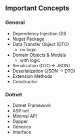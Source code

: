 ## Important Concepts
### General
- Dependency Injection (DI)
- Nuget Package
- Data Transfer Object (DTO)
  - no logic
- Domain Objects & Models
  - with logic
- Serialization (DTO -> JSON)
- Deserialization (JSON -> DTO)
- Extension Methods
- Constructor
  
### Dotnet
- Dotnet Framework
- ASP.net
- Minimal API
- Dapper
- Generics
- Interface